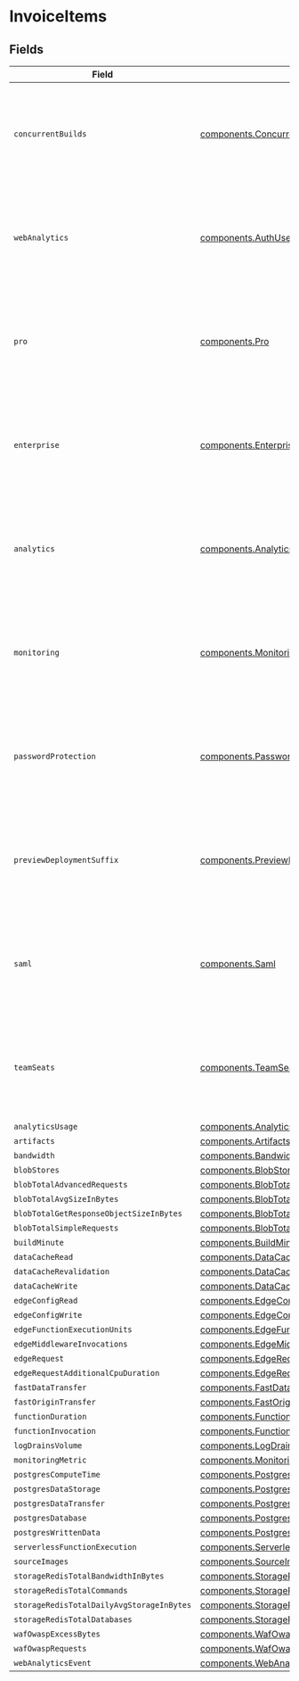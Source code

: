 # InvoiceItems


## Fields

| Field                                                                                                                    | Type                                                                                                                     | Required                                                                                                                 | Description                                                                                                              |
| ------------------------------------------------------------------------------------------------------------------------ | ------------------------------------------------------------------------------------------------------------------------ | ------------------------------------------------------------------------------------------------------------------------ | ------------------------------------------------------------------------------------------------------------------------ |
| `concurrentBuilds`                                                                                                       | [components.ConcurrentBuilds](../../models/components/concurrentbuilds.md)                                               | :heavy_minus_sign:                                                                                                       | Will be used to create an invoice item. The price must be in cents: 2000 for $20.                                        |
| `webAnalytics`                                                                                                           | [components.AuthUserWebAnalytics](../../models/components/authuserwebanalytics.md)                                       | :heavy_minus_sign:                                                                                                       | Will be used to create an invoice item. The price must be in cents: 2000 for $20.                                        |
| `pro`                                                                                                                    | [components.Pro](../../models/components/pro.md)                                                                         | :heavy_minus_sign:                                                                                                       | Will be used to create an invoice item. The price must be in cents: 2000 for $20.                                        |
| `enterprise`                                                                                                             | [components.Enterprise](../../models/components/enterprise.md)                                                           | :heavy_minus_sign:                                                                                                       | Will be used to create an invoice item. The price must be in cents: 2000 for $20.                                        |
| `analytics`                                                                                                              | [components.Analytics](../../models/components/analytics.md)                                                             | :heavy_minus_sign:                                                                                                       | Will be used to create an invoice item. The price must be in cents: 2000 for $20.                                        |
| `monitoring`                                                                                                             | [components.Monitoring](../../models/components/monitoring.md)                                                           | :heavy_minus_sign:                                                                                                       | Will be used to create an invoice item. The price must be in cents: 2000 for $20.                                        |
| `passwordProtection`                                                                                                     | [components.PasswordProtection](../../models/components/passwordprotection.md)                                           | :heavy_minus_sign:                                                                                                       | Will be used to create an invoice item. The price must be in cents: 2000 for $20.                                        |
| `previewDeploymentSuffix`                                                                                                | [components.PreviewDeploymentSuffix](../../models/components/previewdeploymentsuffix.md)                                 | :heavy_minus_sign:                                                                                                       | Will be used to create an invoice item. The price must be in cents: 2000 for $20.                                        |
| `saml`                                                                                                                   | [components.Saml](../../models/components/saml.md)                                                                       | :heavy_minus_sign:                                                                                                       | Will be used to create an invoice item. The price must be in cents: 2000 for $20.                                        |
| `teamSeats`                                                                                                              | [components.TeamSeats](../../models/components/teamseats.md)                                                             | :heavy_minus_sign:                                                                                                       | Will be used to create an invoice item. The price must be in cents: 2000 for $20.                                        |
| `analyticsUsage`                                                                                                         | [components.AnalyticsUsage](../../models/components/analyticsusage.md)                                                   | :heavy_minus_sign:                                                                                                       | N/A                                                                                                                      |
| `artifacts`                                                                                                              | [components.Artifacts](../../models/components/artifacts.md)                                                             | :heavy_minus_sign:                                                                                                       | N/A                                                                                                                      |
| `bandwidth`                                                                                                              | [components.Bandwidth](../../models/components/bandwidth.md)                                                             | :heavy_minus_sign:                                                                                                       | N/A                                                                                                                      |
| `blobStores`                                                                                                             | [components.BlobStores](../../models/components/blobstores.md)                                                           | :heavy_minus_sign:                                                                                                       | N/A                                                                                                                      |
| `blobTotalAdvancedRequests`                                                                                              | [components.BlobTotalAdvancedRequests](../../models/components/blobtotaladvancedrequests.md)                             | :heavy_minus_sign:                                                                                                       | N/A                                                                                                                      |
| `blobTotalAvgSizeInBytes`                                                                                                | [components.BlobTotalAvgSizeInBytes](../../models/components/blobtotalavgsizeinbytes.md)                                 | :heavy_minus_sign:                                                                                                       | N/A                                                                                                                      |
| `blobTotalGetResponseObjectSizeInBytes`                                                                                  | [components.BlobTotalGetResponseObjectSizeInBytes](../../models/components/blobtotalgetresponseobjectsizeinbytes.md)     | :heavy_minus_sign:                                                                                                       | N/A                                                                                                                      |
| `blobTotalSimpleRequests`                                                                                                | [components.BlobTotalSimpleRequests](../../models/components/blobtotalsimplerequests.md)                                 | :heavy_minus_sign:                                                                                                       | N/A                                                                                                                      |
| `buildMinute`                                                                                                            | [components.BuildMinute](../../models/components/buildminute.md)                                                         | :heavy_minus_sign:                                                                                                       | N/A                                                                                                                      |
| `dataCacheRead`                                                                                                          | [components.DataCacheRead](../../models/components/datacacheread.md)                                                     | :heavy_minus_sign:                                                                                                       | N/A                                                                                                                      |
| `dataCacheRevalidation`                                                                                                  | [components.DataCacheRevalidation](../../models/components/datacacherevalidation.md)                                     | :heavy_minus_sign:                                                                                                       | N/A                                                                                                                      |
| `dataCacheWrite`                                                                                                         | [components.DataCacheWrite](../../models/components/datacachewrite.md)                                                   | :heavy_minus_sign:                                                                                                       | N/A                                                                                                                      |
| `edgeConfigRead`                                                                                                         | [components.EdgeConfigRead](../../models/components/edgeconfigread.md)                                                   | :heavy_minus_sign:                                                                                                       | N/A                                                                                                                      |
| `edgeConfigWrite`                                                                                                        | [components.EdgeConfigWrite](../../models/components/edgeconfigwrite.md)                                                 | :heavy_minus_sign:                                                                                                       | N/A                                                                                                                      |
| `edgeFunctionExecutionUnits`                                                                                             | [components.EdgeFunctionExecutionUnits](../../models/components/edgefunctionexecutionunits.md)                           | :heavy_minus_sign:                                                                                                       | N/A                                                                                                                      |
| `edgeMiddlewareInvocations`                                                                                              | [components.EdgeMiddlewareInvocations](../../models/components/edgemiddlewareinvocations.md)                             | :heavy_minus_sign:                                                                                                       | N/A                                                                                                                      |
| `edgeRequest`                                                                                                            | [components.EdgeRequest](../../models/components/edgerequest.md)                                                         | :heavy_minus_sign:                                                                                                       | N/A                                                                                                                      |
| `edgeRequestAdditionalCpuDuration`                                                                                       | [components.EdgeRequestAdditionalCpuDuration](../../models/components/edgerequestadditionalcpuduration.md)               | :heavy_minus_sign:                                                                                                       | N/A                                                                                                                      |
| `fastDataTransfer`                                                                                                       | [components.FastDataTransfer](../../models/components/fastdatatransfer.md)                                               | :heavy_minus_sign:                                                                                                       | N/A                                                                                                                      |
| `fastOriginTransfer`                                                                                                     | [components.FastOriginTransfer](../../models/components/fastorigintransfer.md)                                           | :heavy_minus_sign:                                                                                                       | N/A                                                                                                                      |
| `functionDuration`                                                                                                       | [components.FunctionDuration](../../models/components/functionduration.md)                                               | :heavy_minus_sign:                                                                                                       | N/A                                                                                                                      |
| `functionInvocation`                                                                                                     | [components.FunctionInvocation](../../models/components/functioninvocation.md)                                           | :heavy_minus_sign:                                                                                                       | N/A                                                                                                                      |
| `logDrainsVolume`                                                                                                        | [components.LogDrainsVolume](../../models/components/logdrainsvolume.md)                                                 | :heavy_minus_sign:                                                                                                       | N/A                                                                                                                      |
| `monitoringMetric`                                                                                                       | [components.MonitoringMetric](../../models/components/monitoringmetric.md)                                               | :heavy_minus_sign:                                                                                                       | N/A                                                                                                                      |
| `postgresComputeTime`                                                                                                    | [components.PostgresComputeTime](../../models/components/postgrescomputetime.md)                                         | :heavy_minus_sign:                                                                                                       | N/A                                                                                                                      |
| `postgresDataStorage`                                                                                                    | [components.PostgresDataStorage](../../models/components/postgresdatastorage.md)                                         | :heavy_minus_sign:                                                                                                       | N/A                                                                                                                      |
| `postgresDataTransfer`                                                                                                   | [components.PostgresDataTransfer](../../models/components/postgresdatatransfer.md)                                       | :heavy_minus_sign:                                                                                                       | N/A                                                                                                                      |
| `postgresDatabase`                                                                                                       | [components.PostgresDatabase](../../models/components/postgresdatabase.md)                                               | :heavy_minus_sign:                                                                                                       | N/A                                                                                                                      |
| `postgresWrittenData`                                                                                                    | [components.PostgresWrittenData](../../models/components/postgreswrittendata.md)                                         | :heavy_minus_sign:                                                                                                       | N/A                                                                                                                      |
| `serverlessFunctionExecution`                                                                                            | [components.ServerlessFunctionExecution](../../models/components/serverlessfunctionexecution.md)                         | :heavy_minus_sign:                                                                                                       | N/A                                                                                                                      |
| `sourceImages`                                                                                                           | [components.SourceImages](../../models/components/sourceimages.md)                                                       | :heavy_minus_sign:                                                                                                       | N/A                                                                                                                      |
| `storageRedisTotalBandwidthInBytes`                                                                                      | [components.StorageRedisTotalBandwidthInBytes](../../models/components/storageredistotalbandwidthinbytes.md)             | :heavy_minus_sign:                                                                                                       | N/A                                                                                                                      |
| `storageRedisTotalCommands`                                                                                              | [components.StorageRedisTotalCommands](../../models/components/storageredistotalcommands.md)                             | :heavy_minus_sign:                                                                                                       | N/A                                                                                                                      |
| `storageRedisTotalDailyAvgStorageInBytes`                                                                                | [components.StorageRedisTotalDailyAvgStorageInBytes](../../models/components/storageredistotaldailyavgstorageinbytes.md) | :heavy_minus_sign:                                                                                                       | N/A                                                                                                                      |
| `storageRedisTotalDatabases`                                                                                             | [components.StorageRedisTotalDatabases](../../models/components/storageredistotaldatabases.md)                           | :heavy_minus_sign:                                                                                                       | N/A                                                                                                                      |
| `wafOwaspExcessBytes`                                                                                                    | [components.WafOwaspExcessBytes](../../models/components/wafowaspexcessbytes.md)                                         | :heavy_minus_sign:                                                                                                       | N/A                                                                                                                      |
| `wafOwaspRequests`                                                                                                       | [components.WafOwaspRequests](../../models/components/wafowasprequests.md)                                               | :heavy_minus_sign:                                                                                                       | N/A                                                                                                                      |
| `webAnalyticsEvent`                                                                                                      | [components.WebAnalyticsEvent](../../models/components/webanalyticsevent.md)                                             | :heavy_minus_sign:                                                                                                       | N/A                                                                                                                      |